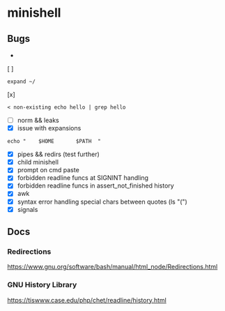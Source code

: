 # minishell

## Bugs
- 
[ ]
```
expand ~/
```
[x]
```
< non-existing echo hello | grep hello
```
- [ ] norm && leaks
- [x] issue with expansions 
```
echo "    $HOME       $PATH  "
```
- [x] pipes && redirs (test further)
- [x] child minishell
- [x] prompt on cmd paste
- [x] forbidden readline funcs at SIGNINT handling
- [x] forbidden readline funcs in assert_not_finished history
- [x] awk 
- [x] syntax error handling special chars between quotes (ls "(")
- [x] signals

## Docs
### Redirections
https://www.gnu.org/software/bash/manual/html_node/Redirections.html

### GNU History Library
https://tiswww.case.edu/php/chet/readline/history.html
